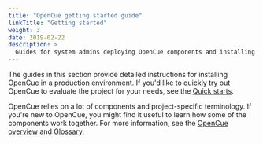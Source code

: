 ```yaml
---
title: "OpenCue getting started guide"
linkTitle: "Getting started"
weight: 3
date: 2019-02-22
description: >
  Guides for system admins deploying OpenCue components and installing dependencies
---
```


The guides in this section provide detailed instructions for installing OpenCue in a production environment. If you'd like to quickly try out OpenCue to evaluate the project for your needs, see the [Quick starts](https://www.opencue.io/docs/quick-starts/).

OpenCue relies on a lot of components and project-specific terminology. If you're new to OpenCue, you might find it useful to learn how some of the components work together. For more information, see the [OpenCue overview](https://www.opencue.io/docs/concepts/opencue-overview/) and [Glossary](https://www.opencue.io/docs/concepts/glossary/).